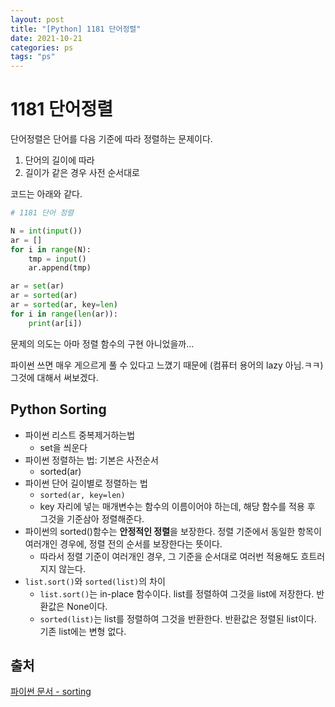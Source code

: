 ```yaml
---
layout: post
title: "[Python] 1181 단어정렬"
date: 2021-10-21
categories: ps
tags: "ps"
---
```


# 1181 단어정렬

단어정렬은 단어를 다음 기준에 따라 정렬하는 문제이다. 

1. 단어의 길이에 따라
2. 길이가 같은 경우 사전 순서대로

코드는 아래와 같다.

```python
# 1181 단어 정렬

N = int(input())
ar = []
for i in range(N):
    tmp = input()
    ar.append(tmp)

ar = set(ar)
ar = sorted(ar)
ar = sorted(ar, key=len)
for i in range(len(ar)):
    print(ar[i])
```



문제의 의도는 아마 정렬 함수의 구현 아니었을까...

파이썬 쓰면 매우 게으르게 풀 수 있다고 느꼈기 때문에 (컴퓨터 용어의 lazy 아님.ㅋㅋ) 그것에 대해서 써보겠다.



## Python Sorting

* 파이썬 리스트 중복제거하는법 
  * set을 씌운다
* 파이썬 정렬하는 법: 기본은 사전순서
  * sorted(ar)
* 파이썬 단어 길이별로 정렬하는 법
  * `sorted(ar, key=len)`
  * key 자리에 넣는 매개변수는 함수의 이름이어야 하는데, 해당 함수를 적용 후 그것을 기준삼아 정렬해준다.
* 파이썬의 sorted()함수는 **안정적인 정렬**을 보장한다. 정렬 기준에서 동일한 항목이 여러개인 경우에, 정렬 전의 순서를 보장한다는 뜻이다.
  * 따라서 정렬 기준이 여러개인 경우, 그 기준을 순서대로 여러번 적용해도 흐트러지지 않는다.
* `list.sort()`와 `sorted(list)`의 차이
  * `list.sort()`는 in-place 함수이다. list를 정렬하여 그것을 list에 저장한다. 반환값은 None이다.
  * `sorted(list)`는 list를 정렬하여 그것을 반환한다. 반환값은 정렬된 list이다. 기존 list에는 변형 없다.

## 출처

[파이썬 문서 - sorting](https://docs.python.org/ko/3/howto/sorting.html)